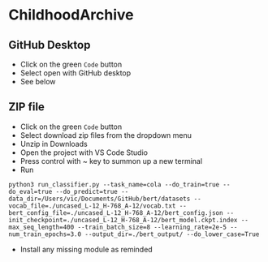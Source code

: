 # ChildhoodArchive

## GitHub Desktop
- Click on the green ```Code``` button
- Select open with GitHub desktop
- See below
## ZIP file
- Click on the green ```Code``` button
- Select download zip files from the dropdown menu
- Unzip in Downloads
- Open the project with VS Code Studio
- Press control with ~ key to summon up a new terminal
- Run

```python3 run_classifier.py --task_name=cola --do_train=true --do_eval=true --do_predict=true --data_dir=/Users/vic/Documents/GitHub/bert/datasets --vocab_file=./uncased_L-12_H-768_A-12/vocab.txt --bert_config_file=./uncased_L-12_H-768_A-12/bert_config.json --init_checkpoint=./uncased_L-12_H-768_A-12/bert_model.ckpt.index --max_seq_length=400 --train_batch_size=8 --learning_rate=2e-5 --num_train_epochs=3.0 --output_dir=./bert_output/ --do_lower_case=True```


- Install any missing module as reminded
